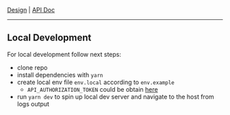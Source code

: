 [Design](https://www.figma.com/file/07zoJSAP7Vo655ertmlppA/My_Account?node-id=279%3A1006) | [API Doc](https://github.com/blockscout/blockscout-account/blob/account/apps/block_scout_web/API.md)

-----
## Local Development

For local development follow next steps:
- clone repo
- install dependencies with `yarn`
- create local env file `env.local` according to `env.example`
    - `API_AUTHORIZATION_TOKEN` could be obtain [here](https://blockscout.com/xdai/testnet/auth/auth0_api)
- run `yarn dev` to spin up local dev server and navigate to the host from logs output
